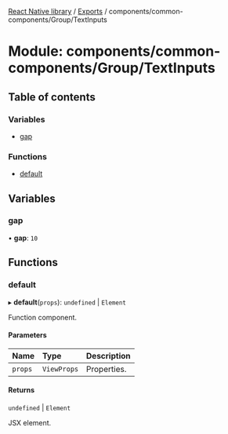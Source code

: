 [React Native library](../index.md) / [Exports](../modules.md) / components/common-components/Group/TextInputs

# Module: components/common-components/Group/TextInputs

## Table of contents

### Variables

- [gap](components_common_components_Group_TextInputs.md#gap)

### Functions

- [default](components_common_components_Group_TextInputs.md#default)

## Variables

### gap

• **gap**: ``10``

## Functions

### default

▸ **default**(`props`): `undefined` \| `Element`

Function component.

#### Parameters

| Name | Type | Description |
| :------ | :------ | :------ |
| `props` | `ViewProps` | Properties. |

#### Returns

`undefined` \| `Element`

JSX element.
